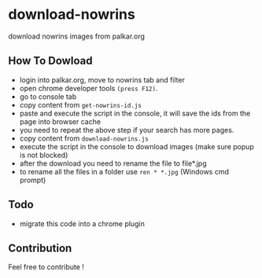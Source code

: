 # download-nowrins
download nowrins images from palkar.org

## How To Dowload
- login into palkar.org, move to nowrins tab and filter
- open chrome developer tools `(press F12)`.
- go to console tab
- copy content from `get-nowrins-id.js`
- paste and execute the script in the console, it will save the ids from the page into browser cache
- you need to repeat the above step if your search has more pages.
- copy content from `download-nowrins.js`
- execute the script in the console to download images (make sure popup is not blocked)
- after the download you need to rename the file to file*.jpg
- to rename all the files in a folder use `ren * *.jpg` (Windows cmd prompt)

## Todo
- migrate this code into a chrome plugin

## Contribution
Feel free to contribute !
